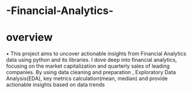 # -Financial-Analytics-

# overview
•	This project aims to uncover actionable insights from Financial Analytics data using python and its libraries. I dove deep into financial analytics, focusing on the market capitalization and quarterly sales of leading companies. By using data cleaning and preparation , Exploratory Data Analysis(EDA), key metrics calculation(mean, median) and provide actionable insights based on data trends

# 
